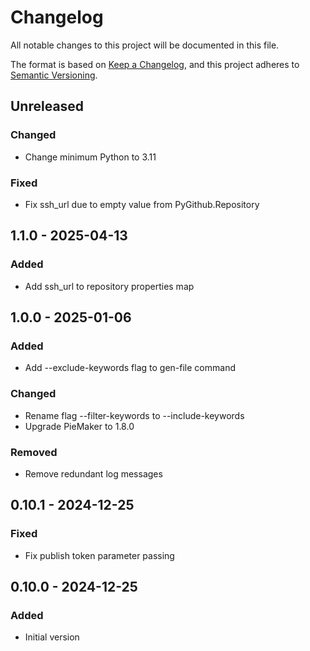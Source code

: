 # Changelog

All notable changes to this project will be documented in this file.

The format is based on [Keep a Changelog](https://keepachangelog.com/en/1.0.0/),
and this project adheres to [Semantic Versioning](https://semver.org/spec/v2.0.0.html).

## Unreleased

### Changed
- Change minimum Python to 3.11

### Fixed
- Fix ssh_url due to empty value from PyGithub.Repository

## 1.1.0 - 2025-04-13
### Added
- Add ssh_url to repository properties map

## 1.0.0 - 2025-01-06
### Added
- Add --exclude-keywords flag to gen-file command

### Changed
- Rename flag --filter-keywords to --include-keywords
- Upgrade PieMaker to 1.8.0

### Removed
- Remove redundant log messages

## 0.10.1 - 2024-12-25
### Fixed
- Fix publish token parameter passing

## 0.10.0 - 2024-12-25
### Added
- Initial version

